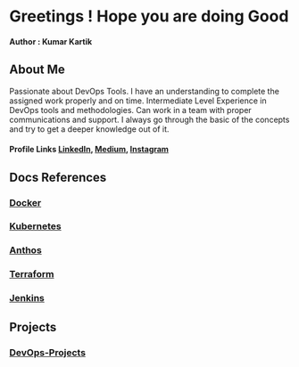 # Greetings ! Hope you are doing Good
#### Author : Kumar Kartik

## About Me
Passionate about DevOps Tools. I have an understanding to complete the assigned work properly and on time. Intermediate Level Experience in DevOps tools and methodologies. Can work in a team with proper communications and support. I always go through the basic of the concepts and try to get a deeper knowledge out of it.
#### Profile Links [LinkedIn](https://www.linkedin.com/in/kkartik2097),   [Medium](https://medium.com/@KumarKartik-Official),   [Instagram](https://www.instagram.com/_.kumar_kartik._/)


## Docs References
### [Docker](https://github.com/KumarKartik-Official/Docker.git)
### [Kubernetes](https://github.com/KumarKartik-Official/Kubernetes.git)
### [Anthos](https://github.com/KumarKartik-Official/Anthos.git)
### [Terraform](https://github.com/KumarKartik-Official/Terraform.git)
### [Jenkins](https://github.com/KumarKartik-Official/Jenkins.git)

## Projects
### [DevOps-Projects](https://github.com/KumarKartik-Official/Projects-DevOps.git)
